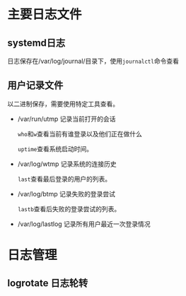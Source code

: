 # 主要日志文件

## systemd日志

日志保存在/var/log/journal/目录下，使用`journalctl`命令查看

## 用户记录文件

以二进制保存，需要使用特定工具查看。

- /var/run/utmp  记录当前打开的会话

  `who`和`w`查看当前有谁登录以及他们正在做什么

  `uptime`查看系统启动时间。

- /var/log/wtmp  记录系统的连接历史

  `last`查看最后登录的用户的列表。

- /var/log/btmp  记录失败的登录尝试

  `lastb`查看后失败的登录尝试的列表。

- /var/log/lastlog  记录所有用户最近一次登录情况



# 日志管理

## logrotate 日志轮转

